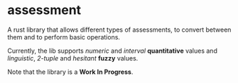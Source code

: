 # assessment

A rust library that allows different types of assessments, to convert between them and to perform basic operations.

Currently, the lib supports *numeric* and *interval* **quantitative** values and *linguistic*, *2-tuple* and *hesitant* **fuzzy** values.

Note that the library is a **Work In Progress**.

